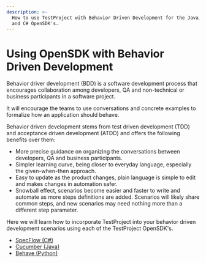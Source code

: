 ```yaml
---
description: >-
  How to use TestProject with Behavior Driven Development for the Java, Python
  and C# OpenSDK's.
---
```


# Using OpenSDK with Behavior Driven Development

Behavior driver development \(BDD\) is a software development process that encourages collaboration among developers, QA and non-technical or business participants in a software project.

It will encourage the teams to use conversations and concrete examples to formalize how an application should behave.

Behavior driven development stems from test driven development \(TDD\) and acceptance driven development \(ATDD\) and offers the following benefits over them:

* More precise guidance on organizing the conversations between developers, QA and business participants.
* Simpler learning curve, being closer to everyday language, especially the given-when-then approach.
* Easy to update as the product changes, plain language is simple to edit and makes changes in automation safer.
* Snowball effect, scenarios become easier and faster to write and automate as more steps definitions are added. Scenarios will likely share common steps, and new scenarios may need nothing more than a different step parameter.

Here we will learn how to incorporate TestProject into your behavior driven development scenarios using each of the TestProject OpenSDK's. 

* [SpecFlow \(C\#\)](https://docs.testproject.io/testproject-sdk/behavior-driven-development/specflow-c)
* [Cucumber \(Java\)](https://docs.testproject.io/testproject-sdk/behavior-driven-development/cucumber-java)
* [Behave \(Python\)](https://docs.testproject.io/testproject-sdk/behavior-driven-development/behave-python)



